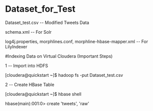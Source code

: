 # Dataset_for_Test

Dataset_test.csv -- Modified Tweets Data

schema.xml -- For Solr

log4j.properties, morphlines.conf, morphline-hbase-mapper.xml -- For LilyIndexer

#Indexing Data on Virtual Cloudera (Important Steps)

1 -- Import into HDFS

[cloudera@quickstart ~]$ hadoop fs -put Dataset_test.csv

2 -- Create HBase Table

[cloudera@quickstart ~]$ hbase shell

hbase(main):001:0> create 'tweets', 'raw'

